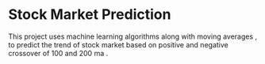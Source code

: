 # Stock Market Prediction

This project uses machine learning algorithms along with moving averages , to predict the trend of stock market based on positive and negative crossover of 100 and 200 ma .

